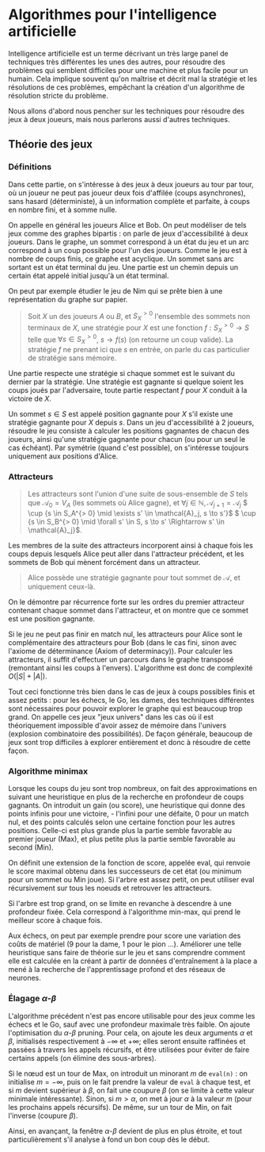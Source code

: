 # Algorithmes pour l'intelligence artificielle
Intelligence artificielle est un terme décrivant un très large panel de
techniques très différentes les unes des autres, pour résoudre des problèmes qui
semblent difficiles pour une machine et plus facile pour un humain. Cela
implique souvent qu'on maîtrise et décrit mal la stratégie et les résolutions de
ces problèmes, empêchant la création d'un algorithme de résolution stricte du
problème.

Nous allons d'abord nous pencher sur les techniques pour résoudre des jeux à deux
joueurs, mais nous parlerons aussi d'autres techniques.

## Théorie des jeux
### Définitions
Dans cette partie, on s'intéresse à des jeux à deux joueurs au tour par tour, où
un joueur ne peut pas joueur deux fois d'affilée (coups asynchrones), sans
hasard (déterministe), à un information complète et parfaite, à coups en nombre
fini, et à somme nulle.

On appelle en général les joueurs Alice et Bob. On peut modéliser de tels jeux
comme des graphes bipartis : on parle de jeux d'accessibilité à deux joueurs.
Dans le graphe, un sommet correspond à un état du jeu et un arc correspond à un
coup possible pour l'un des joueurs. Comme le jeu est à nombre de coups finis,
ce graphe est acyclique. Un sommet sans arc sortant est un état terminal du jeu.
Une partie est un chemin depuis un certain état appelé initial jusqu'à un état
terminal.

On peut par exemple étudier le jeu de Nim qui se prête bien à une représentation
du graphe sur papier.

> Soit $X$ un des joueurs $A$ ou $B$, et $S_X^{> 0}$ l'ensemble des sommets non
> terminaux de $X$, une stratégie pour $X$ est une fonction $f: S^{> 0}_X \to S$
> telle que $\forall s \in S^{> 0}_X$, $s \to f(s)$ (on retourne un coup valide).
> La stratégie $f$ ne prenant ici que $s$ en entrée, on parle du cas particulier
> de stratégie sans mémoire.

Une partie respecte une stratégie si chaque sommet est le suivant du dernier par
la stratégie. Une stratégie est gagnante si quelque soient les coups joués par
l'adversaire, toute partie respectant $f$ pour $X$ conduit à la victoire de $X$.

Un sommet $s \in S$ est appelé position gagnante pour $X$ s'il existe une
stratégie gagnante pour $X$ depuis $s$. Dans un jeu d'accessibilité à $2$
joueurs, résoudre le jeu consiste à calculer les positions gagnantes de chacun
des joueurs, ainsi qu'une stratégie gagnante pour chacun (ou pour un seul le cas
échéant). Par symétrie (quand c'est possible), on s'intéresse toujours
uniquement aux positions d'Alice.

### Attracteurs
> Les attracteurs sont l'union d'une suite de sous-ensemble de $S$ tels que $\mathcal{A}_0 = V_A$
> (les sommets où Alice gagne), et $\forall j \in \mathbb{N}, \mathcal{A}_{j+1} = \mathcal{A}_j$
> $ \cup \{s \in S_A^{> 0} \mid \exists s' \in \mathcal{A}_j, s \to s'\}$
> $ \cup \{s \in S_B^{> 0} \mid \forall s' \in S, s \to s' \Rightarrow s' \in \mathcal{A}_j\}$.

Les membres de la suite des attracteurs incorporent ainsi à chaque fois les
coups depuis lesquels Alice peut aller dans l'attracteur précédent, et les
sommets de Bob qui mènent forcément dans un attracteur.

> Alice possède une stratégie gagnante pour tout sommet de $\mathcal{A}$, et
> uniquement ceux-là.

On le démontre par récurrence forte sur les ordres du premier attracteur
contenant chaque sommet dans l'attracteur, et on montre que ce sommet est une
position gagnante.

Si le jeu ne peut pas finir en match nul, les attracteurs pour Alice sont le
complémentaire des attracteurs pour Bob (dans le cas fini, sinon avec l'axiome
de déterminance (Axiom of determinacy)). Pour calculer les attracteurs, il
suffit d'effectuer un parcours dans le graphe transposé (remontant ainsi les
coups à l'envers). L'algorithme est donc de complexité $O(|S| + |A|)$.

Tout ceci fonctionne très bien dans le cas de jeux à coups possibles finis et
assez petits : pour les échecs, le Go, les dames, des techniques différentes
sont nécessaires pour pouvoir explorer le graphe qui est beaucoup trop grand. On
appelle ces jeux "jeux univers" dans les cas où il est théoriquement impossible
d'avoir assez de mémoire dans l'univers (explosion combinatoire des
possibilités). De façon générale, beaucoup de jeux sont trop difficiles à
explorer entièrement et donc à résoudre de cette façon.

### Algorithme minimax
Lorsque les coups du jeu sont trop nombreux, on fait des approximations en
suivant une heuristique en plus de la recherche en profondeur de coups gagnants.
On introduit un gain (ou score), une heuristique qui donne des points infinis
pour une victoire, - l'infini pour une défaite, 0 pour un match nul, et des
points calculés selon une certaine fonction pour les autres positions.
Celle-ci est plus grande plus la partie semble favorable au premier joueur
(Max), et plus petite plus la partie semble favorable au second (Min).

On définit une extension de la fonction de score, appelée eval, qui renvoie le
score maximal obtenu dans les successeurs de cet état (ou minimum pour un sommet ou Min
joue). Si l'arbre est assez petit, on peut utiliser eval récursivement sur tous les noeuds
et retrouver les attracteurs.

Si l'arbre est trop grand, on se limite en revanche à descendre à une profondeur
fixée. Cela correspond à l'algorithme min-max, qui prend le meilleur score à
chaque fois.

Aux échecs, on peut par exemple prendre pour score une variation des coûts de
matériel (9 pour la dame, 1 pour le pion ...). Améliorer une telle heuristique
sans faire de théorie sur le jeu et sans comprendre comment elle est calculée en
la créant à partir de données d'entraînement à la place a mené à la recherche de
l'apprentissage profond et des réseaux de neurones.

### Élagage $\alpha$-$\beta$
L'algorithme précédent n'est pas encore utilisable pour des jeux comme les
échecs et le Go, sauf avec une profondeur maximale très faible. On ajoute
l'optimisation du $\alpha$-$\beta$ pruning. Pour cela, on ajoute les deux
arguments $\alpha$ et $\beta$, initialisés respectivement à $-\infty$ et $+\infty$;
elles seront ensuite raffinées et passées à travers les appels récursifs, et
être utilisées pour éviter de faire certains appels (on élimine des
sous-arbres).

Si le nœud est un tour de Max, on introduit un minorant $m$ de `eval(n)` : on
initialise $m = -\infty$, puis on le fait prendre la valeur de `eval` à chaque
test, et si $m$ devient supérieur à $\beta$, on fait une coupure $\beta$ (on se
limite à cette valeur minimale intéressante). Sinon, si $m > \alpha$, on met à jour $\alpha$ à
la valeur $m$ (pour les prochains appels récursifs). De même, sur un tour de Min, on fait l'inverse
(coupure $\beta$).

Ainsi, en avançant, la fenêtre $\alpha$-$\beta$ devient de plus en plus étroite,
et tout particulièrement s'il analyse à fond un bon coup dès le début.
